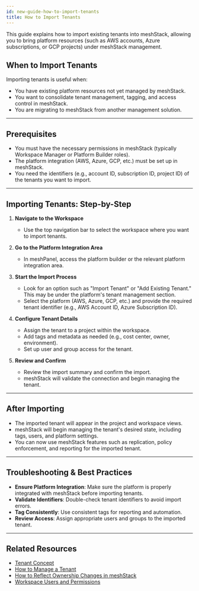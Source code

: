 ```yaml
---
id: new-guide-how-to-import-tenants
title: How to Import Tenants
---
```


This guide explains how to import existing tenants into meshStack, allowing you to bring platform resources (such as AWS accounts, Azure subscriptions, or GCP projects) under meshStack management.

## When to Import Tenants
Importing tenants is useful when:
- You have existing platform resources not yet managed by meshStack.
- You want to consolidate tenant management, tagging, and access control in meshStack.
- You are migrating to meshStack from another management solution.

---

## Prerequisites
- You must have the necessary permissions in meshStack (typically Workspace Manager or Platform Builder roles).
- The platform integration (AWS, Azure, GCP, etc.) must be set up in meshStack.
- You need the identifiers (e.g., account ID, subscription ID, project ID) of the tenants you want to import.

---

## Importing Tenants: Step-by-Step

1. **Navigate to the Workspace**
   - Use the top navigation bar to select the workspace where you want to import tenants.

2. **Go to the Platform Integration Area**
   - In meshPanel, access the platform builder or the relevant platform integration area.

3. **Start the Import Process**
   - Look for an option such as "Import Tenant" or "Add Existing Tenant." This may be under the platform's tenant management section.
   - Select the platform (AWS, Azure, GCP, etc.) and provide the required tenant identifier (e.g., AWS Account ID, Azure Subscription ID).

4. **Configure Tenant Details**
   - Assign the tenant to a project within the workspace.
   - Add tags and metadata as needed (e.g., cost center, owner, environment).
   - Set up user and group access for the tenant.

5. **Review and Confirm**
   - Review the import summary and confirm the import.
   - meshStack will validate the connection and begin managing the tenant.

---

## After Importing
- The imported tenant will appear in the project and workspace views.
- meshStack will begin managing the tenant's desired state, including tags, users, and platform settings.
- You can now use meshStack features such as replication, policy enforcement, and reporting for the imported tenant.

---

## Troubleshooting & Best Practices
- **Ensure Platform Integration**: Make sure the platform is properly integrated with meshStack before importing tenants.
- **Validate Identifiers**: Double-check tenant identifiers to avoid import errors.
- **Tag Consistently**: Use consistent tags for reporting and automation.
- **Review Access**: Assign appropriate users and groups to the imported tenant.

---

## Related Resources
- [Tenant Concept](new-concept-tenant)
- [How to Manage a Tenant](new-guide-how-to-manage-a-tenant)
- [How to Reflect Ownership Changes in meshStack](new-guide-how-to-reflect-ownership-changes)
- [Workspace Users and Permissions](new-concept-users-and-groups#workspace-users-and-permissions)
